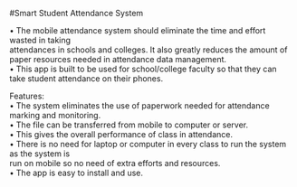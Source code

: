 #Smart Student Attendance System

• The  mobile  attendance  system  should  eliminate  the  time  and  effort  wasted  in  taking  
attendances in schools and colleges. It also greatly reduces the amount of paper resources 
needed in attendance data management.  
• This  app  is  built  to  be  used  for  school/college  faculty  so  that  they  can  take  student 
attendance on their phones.  

Features:<br />
• The system eliminates the use of paperwork needed for attendance marking and 
monitoring. <br />
• The file can be transferred from mobile to computer or server. <br />
• This gives the overall performance of class in attendance. <br />
• There is no need for laptop or computer in every class to run the system as the system is <br />
run on mobile so no need of extra efforts and resources. <br />
• The app is easy to install and use. <br />
